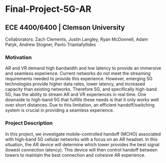 # Final-Project-5G-AR
## ECE 4400/6400 | Clemson University
Collaborators: Zach Clements, Justin Langley, Ryan McDonnell, Adam Patyk, Andrew Stogner, Pavlo Triantafyllides

### Motivation
AR and VR demand high bandwidth and low latency to provide an immersive and seamless experience. Current networks do not meet the streaming requirements needed to provide this experience. However, emerging 5G technologies provide higher data rates, lower latency, and increased capacity than existing networks. Therefore 5G, and specifically high-band 5G, has the ability to stream AR and VR experiences in real time. One downside to high-band 5G that fulfills these needs is that it only works well over short distances. Due to this limitation, an efficient handoff/switching system is crucial in providing a seamless experience.

### Project Description
In this project, we investigate mobile-controlled handoff (MCHO) associated with high-band 5G cellular networks with a focus on an AR headset. In this situation, the AR device will determine which tower provides the best signal (lowest connection latency). This device will then control handoff between towers to maintain the best connection and cohesive AR experience.
